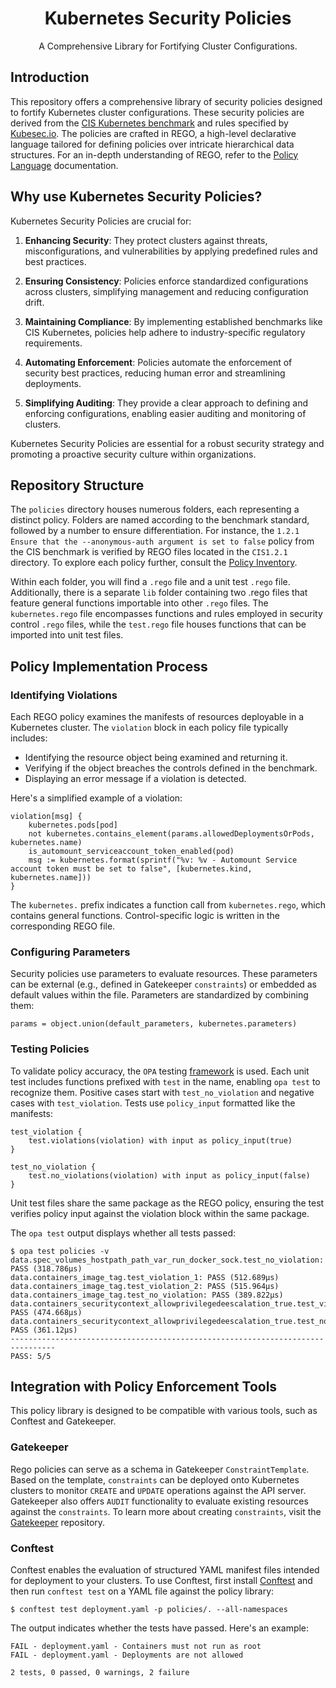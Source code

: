 <div align="center">

  # Kubernetes Security Policies

  A Comprehensive Library for Fortifying Cluster Configurations.

</div>

## Introduction

This repository offers a comprehensive library of security policies designed to fortify Kubernetes cluster configurations. These security policies are derived from the [CIS Kubernetes benchmark]((https://cloud.google.com/kubernetes-engine/docs/concepts/cis-benchmarks)) and rules specified by [Kubesec.io](https://kubesec.io/). The policies are crafted in REGO, a high-level declarative language tailored for defining policies over intricate hierarchical data structures. For an in-depth understanding of REGO, refer to the [Policy Language](https://www.openpolicyagent.org/docs/latest/policy-language/) documentation.

## Why use Kubernetes Security Policies?

Kubernetes Security Policies are crucial for:

1. **Enhancing Security**: They protect clusters against threats, misconfigurations, and vulnerabilities by applying predefined rules and best practices.

2. **Ensuring Consistency**: Policies enforce standardized configurations across clusters, simplifying management and reducing configuration drift.

3. **Maintaining Compliance**: By implementing established benchmarks like CIS Kubernetes, policies help adhere to industry-specific regulatory requirements.

4. **Automating Enforcement**: Policies automate the enforcement of security best practices, reducing human error and streamlining deployments.

5. **Simplifying Auditing**: They provide a clear approach to defining and enforcing configurations, enabling easier auditing and monitoring of clusters.

Kubernetes Security Policies are essential for a robust security strategy and promoting a proactive security culture within organizations.

## Repository Structure

The `policies` directory houses numerous folders, each representing a distinct policy. Folders are named according to the benchmark standard, followed by a number to ensure differentiation. For instance, the `1.2.1 Ensure that the --anonymous-auth argument is set to false` policy from the CIS benchmark is verified by REGO files located in the `CIS1.2.1` directory. To explore each policy further, consult the [Policy Inventory](policies/POLICIES.md).

Within each folder, you will find a `.rego` file and a unit test `.rego` file. Additionally, there is a separate `lib` folder containing two .rego files that feature general functions importable into other `.rego` files. The `kubernetes.rego` file encompasses functions and rules employed in security control `.rego` files, while the `test.rego` file houses functions that can be imported into unit test files.

## Policy Implementation Process

### Identifying Violations

Each REGO policy examines the manifests of resources deployable in a Kubernetes cluster. The `violation` block in each policy file typically includes:

* Identifying the resource object being examined and returning it.
* Verifying if the object breaches the controls defined in the benchmark.
* Displaying an error message if a violation is detected.

Here's a simplified example of a violation:

```rego
violation[msg] {
    kubernetes.pods[pod]
    not kubernetes.contains_element(params.allowedDeploymentsOrPods, kubernetes.name)
    is_automount_serviceaccount_token_enabled(pod)
    msg := kubernetes.format(sprintf("%v: %v - Automount Service account token must be set to false", [kubernetes.kind, kubernetes.name]))
}
```

The `kubernetes.` prefix indicates a function call from `kubernetes.rego`, which contains general functions. Control-specific logic is written in the corresponding REGO file.

### Configuring Parameters

Security policies use parameters to evaluate resources. These parameters can be external (e.g., defined in Gatekeeper `constraints`) or embedded as default values within the file. Parameters are standardized by combining them:

```rego
params = object.union(default_parameters, kubernetes.parameters)
```

### Testing Policies

To validate policy accuracy, the `OPA` testing [framework](https://www.openpolicyagent.org/docs/v0.12.2/how-do-i-test-policies/) is used. Each unit test includes functions prefixed with `test` in the name, enabling `opa test` to recognize them. Positive cases start with `test_no_violation` and negative cases with `test_violation`. Tests use `policy_input` formatted like the manifests:

```rego
test_violation {
    test.violations(violation) with input as policy_input(true)
}

test_no_violation {
    test.no_violations(violation) with input as policy_input(false)
}
```

Unit test files share the same package as the REGO policy, ensuring the test verifies policy input against the violation block within the same package.

The `opa test` output displays whether all tests passed:

```rego
$ opa test policies -v
data.spec_volumes_hostpath_path_var_run_docker_sock.test_no_violation: PASS (318.786µs)
data.containers_image_tag.test_violation_1: PASS (512.689µs)
data.containers_image_tag.test_violation_2: PASS (515.964µs)
data.containers_image_tag.test_no_violation: PASS (389.822µs)
data.containers_securitycontext_allowprivilegedeescalation_true.test_violation: PASS (474.668µs)
data.containers_securitycontext_allowprivilegedeescalation_true.test_no_violation: PASS (361.12µs)
--------------------------------------------------------------------------------
PASS: 5/5
```

## Integration with Policy Enforcement Tools

This policy library is designed to be compatible with various tools, such as Conftest and Gatekeeper.

### Gatekeeper

Rego policies can serve as a schema in Gatekeeper `ConstraintTemplate`. Based on the template, `constraints` can be deployed onto Kubernetes clusters to monitor `CREATE` and `UPDATE` operations against the API server. Gatekeeper also offers `AUDIT` functionality to evaluate existing resources against the `constraints`. To learn more about creating `constraints`, visit the [Gatekeeper](https://github.com/open-policy-agent/gatekeeper) repository.


### Conftest

Conftest enables the evaluation of structured YAML manifest files intended for deployment to your clusters. To use Conftest, first install [Conftest](https://github.com/open-policy-agent/conftest) and then run `conftest test` on a YAML file against the policy library:


```shell
$ conftest test deployment.yaml -p policies/. --all-namespaces
```

The output indicates whether the tests have passed. Here's an example:

```log
FAIL - deployment.yaml - Containers must not run as root
FAIL - deployment.yaml - Deployments are not allowed

2 tests, 0 passed, 0 warnings, 2 failure
```
